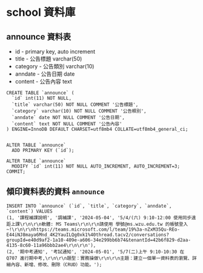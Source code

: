 # school 資料庫
## announce 資料表

- id - primary key, auto increment
- title    - 公告標題 varchar(50)
- category - 公告類別 varchar(10)
- anndate  - 公告日期 date
- content  - 公告內容 text


```
CREATE TABLE `announce` (
  `id` int(11) NOT NULL,
  `title` varchar(50) NOT NULL COMMENT '公告標題',
  `category` varchar(10) NOT NULL COMMENT '公告頪別',
  `anndate` date NOT NULL COMMENT '公告日期',
  `content` text NOT NULL COMMENT '公告內容'
) ENGINE=InnoDB DEFAULT CHARSET=utf8mb4 COLLATE=utf8mb4_general_ci;


ALTER TABLE `announce`
  ADD PRIMARY KEY (`id`);

ALTER TABLE `announce`
  MODIFY `id` int(11) NOT NULL AUTO_INCREMENT, AUTO_INCREMENT=3;
COMMIT;
```

## 傾印資料表的資料 `announce`

```
INSERT INTO `announce` (`id`, `title`, `category`, `anndate`, `content`) VALUES
(1, '課程補課說明', '調補課', '2024-05-04', '5/4/(六) 9:10-12:00 使用同步遠距上課\r\n\r\n軟體: MS Teams\r\n\r\n請使用 學號@ms.wzu.edu.tw 的帳號登入~!\r\n\r\nhttps://teams.microsoft.com/l/team/19%3a-nZxM35Qu-REo-E44iNJ8maya6Mnd_4K2YauILQg0xk1%40thread.tacv2/conversations?groupId=e40d9af2-1a10-409e-a606-34e299bb6b74&tenantId=42b6f829-d2aa-4135-8c60-11a96bbb2ae4\r\n\r\n'),
(2, '期中考通知', '考試通知', '2024-05-01', '5/7(二)上午 9:10-10:30 在 Q707 進行期中考,\r\n\r\n題型：實務操做\r\n\r\n主題：建立一個單一資料表的瀏覽、詳細內容、新增、修改、刪除（CRUD）功能。');
```


